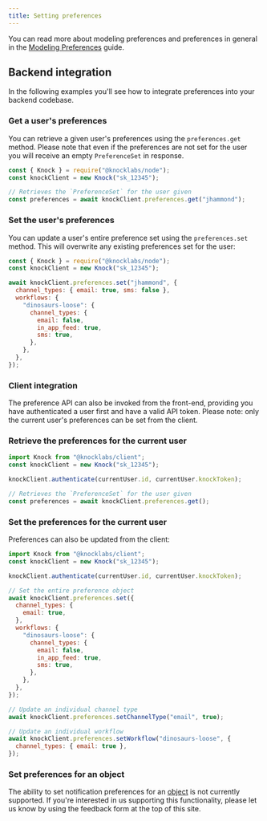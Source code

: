 ```yaml
---
title: Setting preferences
---
```


You can read more about modeling preferences and preferences in general in the [Modeling Preferences](/send-and-manage-data/preferences) guide.

## Backend integration

In the following examples you'll see how to integrate preferences into your backend codebase.

### Get a user's preferences

You can retrieve a given user's preferences using the `preferences.get` method. Please note
that even if the preferences are not set for the user you will receive an empty `PreferenceSet` in response.

```javascript Get preferences
const { Knock } = require("@knocklabs/node");
const knockClient = new Knock("sk_12345");

// Retrieves the `PreferenceSet` for the user given
const preferences = await knockClient.preferences.get("jhammond");
```

### Set the user's preferences

You can update a user's entire preference set using the `preferences.set` method. This will
overwrite any existing preferences set for the user:

```javascript Set preferences
const { Knock } = require("@knocklabs/node");
const knockClient = new Knock("sk_12345");

await knockClient.preferences.set("jhammond", {
  channel_types: { email: true, sms: false },
  workflows: {
    "dinosaurs-loose": {
      channel_types: {
        email: false,
        in_app_feed: true,
        sms: true,
      },
    },
  },
});
```

### Client integration

The preference API can also be invoked from the front-end, providing you have authenticated a user
first and have a valid API token. Please note: only the current user's preferences can be set
from the client.

### Retrieve the preferences for the current user

```javascript Get preferences
import Knock from "@knocklabs/client";
const knockClient = new Knock("sk_12345");

knockClient.authenticate(currentUser.id, currentUser.knockToken);

// Retrieves the `PreferenceSet` for the user given
const preferences = await knockClient.preferences.get();
```

### Set the preferences for the current user

Preferences can also be updated from the client:

```javascript Setting preferences
import Knock from "@knocklabs/client";
const knockClient = new Knock("sk_12345");

knockClient.authenticate(currentUser.id, currentUser.knockToken);

// Set the entire preference object
await knockClient.preferences.set({
  channel_types: {
    email: true,
  },
  workflows: {
    "dinosaurs-loose": {
      channel_types: {
        email: false,
        in_app_feed: true,
        sms: true,
      },
    },
  },
});

// Update an individual channel type
await knockClient.preferences.setChannelType("email", true);

// Update an individual workflow
await knockClient.preferences.setWorkflow("dinosaurs-loose", {
  channel_types: { email: true },
});
```

### Set preferences for an object
The ability to set notification preferences for an [object](/send-and-manage-data/objects) is not currently supported. If you're interested in us supporting this functionality, please let us know by using the feedback form at the top of this site. 